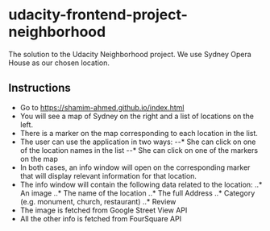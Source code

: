 # udacity-frontend-project-neighborhood

The solution to the Udacity Neighborhood project. We use Sydney Opera House as our chosen location.

## Instructions

- Go to https://shamim-ahmed.github.io/index.html
- You will see a map of Sydney on the right and a list of locations on the left.
- There is a marker on the map corresponding to each location in the list.
- The user can use the application in two ways:
--* She can click on one of the location names in the list
--* She can click on one of the markers on the map
- In both cases, an info window will open on the corresponding marker that will display relevant information for that location.
- The info window will contain the following data related to the location:
..* An image
..* The name of the location
..* The full Address
..* Category (e.g. monument, church, restaurant)
..* Review
- The image is fetched from Google Street View API
- All the other info is fetched from FourSquare API
